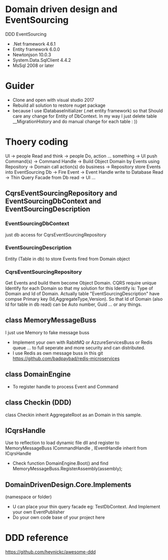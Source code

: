 # Domain driven design and EventSourcing
DDD EventSourcing

 - .Net framework 4.6.1
 - Entity framework 6.0.0
 - Newtonjson 10.0.3
 - System.Data.SqlClient 4.4.2
 - MsSql 2008 or later
 
 # Guider
 - Clone and open with visual studio 2017
 - Rebuild all solution to restore nuget package
 - because I use IDatabaseInitializer (.net entity framework) so that Should care any change for Entity of DbContext.
 In my way I just delete table __MigrationHistory and do manual change for each table : ))
 
 # Thoery coding
 UI -> people Read and think -> people Do, action ... something -> UI push Command(s) -> Command Handle -> Build Object Domain by Events using Repository -> Domain call action(s) do business -> Repository store Events into EventSourcing Db -> Fire Event -> Event Handle write to Database Read -> Thin Query Facade from Db read -> UI ...
 
 ## CqrsEventSourcingRepository and EventSourcingDbContext and EventSourcingDescription
 ### EventSourcingDbContext 
 just db access for CqrsEventSourcingRepository
 ### EventSourcingDescription
 Entity (Table in db) to store Events fired from Domain object
 ### CqrsEventSourcingRepository
 Get Events and build them become Object Domain. 
 CQRS require unique Identify for each Domain so that my solution for this Identify is: Type of Domain and Id of Domain. 
 Actually table "EventSourcingDescription" have compse Primary key (Id,AggregateType,Version).
 So that Id of Domain (also Id for table in db read) can be Auto number, Guid ... or any things. 
 
 ## class MemoryMessageBuss
 I just use Memory to fake message buss
 - Implement your own with RabitMQ or AzzureServicesBuss or Redis queue ... to full seperate and more security and can distributed.
 - I use Redis as own message buss in this git https://github.com/badpaybad/redis-microservices
 
 ## class DomainEngine
 - To register handle to process Event and Command

 ## class Checkin (DDD)
 class Checkin inherit AggregateRoot as an Domain in this sample.

## ICqrsHandle
Use to reflection to load dynamic file dll and register to MemoryMessageBuss
ICommandHandle , IEventHandle inherit from ICqrsHandle
- Check function DomainEngine.Boot() and find MemoryMessageBuss.RegisterAssembly(assembly);

## DomainDrivenDesign.Core.Implements
(namespace or folder)
- U can place your thin query facade eg: TestDbContext. And Implement your own EventPublisher
- Do your own code base of your project here

# DDD reference
https://github.com/heynickc/awesome-ddd

